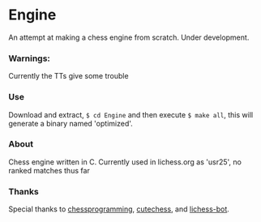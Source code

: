 # Engine

An attempt at making a chess engine from scratch. Under development.

### Warnings: 
Currently the TTs give some trouble


### Use

Download and extract, `$ cd Engine` and then execute `$ make all`, this will generate a binary named 'optimized'.

### About

Chess engine written in C. Currently used in lichess.org as 'usr25', no ranked matches thus far

### Thanks

Special thanks to [chessprogramming](https://www.chessprogramming.org/Main_Page), [cutechess](https://github.com/cutechess/cutechess), and [lichess-bot](https://github.com/careless25/lichess-bot).